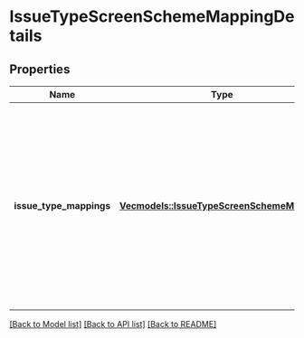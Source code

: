 # IssueTypeScreenSchemeMappingDetails

## Properties

Name | Type | Description | Notes
------------ | ------------- | ------------- | -------------
**issue_type_mappings** | [**Vec<models::IssueTypeScreenSchemeMapping>**](IssueTypeScreenSchemeMapping.md) | The list of issue type to screen scheme mappings. A *default* entry cannot be specified because a default entry is added when an issue type screen scheme is created. | 

[[Back to Model list]](../README.md#documentation-for-models) [[Back to API list]](../README.md#documentation-for-api-endpoints) [[Back to README]](../README.md)


